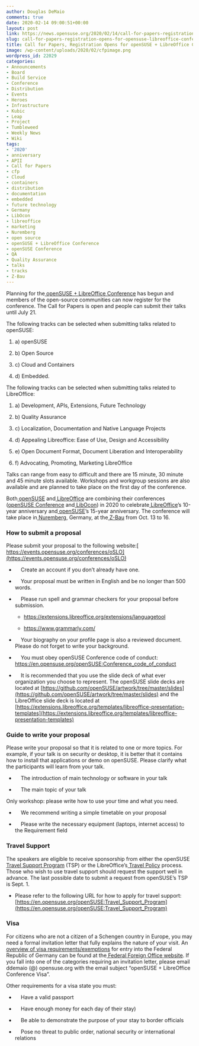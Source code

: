 ```yaml
---
author: Douglas DeMaio
comments: true
date: 2020-02-14 09:00:51+00:00
layout: post
link: https://news.opensuse.org/2020/02/14/call-for-papers-registration-opens-for-opensuse-libreoffice-conference/
slug: call-for-papers-registration-opens-for-opensuse-libreoffice-conference
title: Call for Papers, Registration Opens for openSUSE + LibreOffice Conference
image: /wp-content/uploads/2020/02/cfpimage.png
wordpress_id: 22029
categories:
- Announcements
- Board
- Build Service
- Conference
- Distribution
- Events
- Heroes
- Infrastructure
- Kubic
- Leap
- Project
- Tumbleweed
- Weekly News
- Wiki
tags:
- '2020'
- anniversary
- APII
- Call for Papers
- cfp
- Cloud
- containers
- distribution
- documentation
- embedded
- future technology
- Germany
- LibOcon
- libreoffice
- marketing
- Nuremberg
- open source
- openSUSE + LibreOffice Conference
- openSUSE Conference
- QA
- Quality Assurance
- talks
- tracks
- Z-Bau
---
```


Planning for the[ openSUSE + LibreOffice Conference](https://events.opensuse.org/conferences/oSLO) has begun and members of the open-source communities can now register for the conference. The Call for Papers is open and people can submit their talks until July 21.

The following tracks can be selected when submitting talks related to openSUSE:



 	
  1. a) openSUSE

 	
  2. b) Open Source

 	
  3. c) Cloud and Containers

 	
  4. d) Embedded.


The following tracks can be selected when submitting talks related to LibreOffice:

 	
  1. a) Development, APIs, Extensions, Future Technology

 	
  2. b) Quality Assurance

 	
  3. c) Localization, Documentation and Native Language Projects

 	
  4. d) Appealing Libreoffice: Ease of Use, Design and Accessibility

 	
  5. e) Open Document Format, Document Liberation and Interoperability

 	
  6. f) Advocating, Promoting, Marketing LibreOffice


Talks can range from easy to difficult and there are 15 minute, 30 minute and 45 minute slots available. Workshops and workgroup sessions are also available and are planned to take place on the first day of the conference.

Both[ openSUSE](https://www.opensuse.org/) and[ LibreOffice](https://www.libreoffice.org/) are combining their conferences ([openSUSE Conference](https://events.opensuse.org/) and[ LibOcon](https://libocon.org/)) in 2020 to celebrate[ LibreOffice](https://www.libreoffice.org/)’s 10-year anniversary and[ openSUSE](https://www.opensuse.org/)’s 15-year anniversary. The conference will take place in[ Nuremberg](https://en.wikipedia.org/wiki/Nuremberg), Germany, at the[ Z-Bau](https://z-bau.com/) from Oct. 13 to 16.


### How to submit a proposal


Please submit your proposal to the following website:[ https://events.opensuse.org/conferences/oSLO](https://events.opensuse.org/conferences/oSLO)



 	
  *     Create an account if you don’t already have one.

 	
  *     Your proposal must be written in English and be no longer than 500 words.

 	
  *     Please run spell and grammar checkers for your proposal before submission.

 	
    * [https://extensions.libreoffice.org/extensions/languagetool
](https://extensions.libreoffice.org/extensions/languagetool)

 	
    * [https://www.grammarly.com/
](https://extensions.libreoffice.org/extensions/languagetool)




 	
  *     Your biography on your profile page is also a reviewed document. Please do not forget to write your background.

 	
  *     You must obey openSUSE Conference code of conduct: [https://en.opensuse.org/openSUSE:Conference_code_of_conduct
](https://en.opensuse.org/openSUSE:Conference_code_of_conduct)

 	
  *     It is recommended that you use the slide deck of what ever organization you choose to represent. The openSUSE slide decks are located at [https://github.com/openSUSE/artwork/tree/master/slides](https://github.com/openSUSE/artwork/tree/master/slides) and the LibreOffice slide deck is located at [https://extensions.libreoffice.org/templates/libreoffice-presentation-templates](https://extensions.libreoffice.org/templates/libreoffice-presentation-templates)




### Guide to write your proposal


Please write your proposal so that it is related to one or more topics. For example, if your talk is on security or desktop, it is better that it contains how to install that applications or demo on openSUSE. Please clarify what the participants will learn from your talk.



 	
  *     The introduction of main technology or software in your talk

 	
  *     The main topic of your talk


Only workshop: please write how to use your time and what you need.

 	
  *     We recommend writing a simple timetable on your proposal

 	
  *     Please write the necessary equipment (laptops, internet access) to the Requirement field




### Travel Support


The speakers are eligible to receive sponsorship from either the openSUSE[ Travel Support Program](https://en.opensuse.org/openSUSE:Travel_Support_Program) (TSP) or the LibreOffice’s[ Travel Policy](https://wiki.documentfoundation.org/TDF/Policies/Travel) process. Those who wish to use travel support should request the support well in advance. The last possible date to submit a request from openSUSE’s TSP is Sept. 1.



 	
  * Please refer to the following URL for how to apply for travel support:     [https://en.opensuse.org/openSUSE:Travel_Support_Program](https://en.opensuse.org/openSUSE:Travel_Support_Program)




### Visa


For citizens who are not a citizen of a Schengen country in Europe, you may need a formal invitation letter that fully explains the nature of your visit. An[ overview of visa requirements/exemptions](https://www.auswaertiges-amt.de/en/einreiseundaufenthalt/visabestimmungen-node) for entry into the Federal Republic of Germany can be found at the[ Federal Foreign Office website](https://www.auswaertiges-amt.de/en/einreiseundaufenthalt/visabestimmungen-node/staatenlistevisumpflicht-node). If you fall into one of the categories requiring an invitation letter, please email ddemaio (@) opensuse.org with the email subject “openSUSE + LibreOffice Conference Visa”.

Other requirements for a visa state you must:



 	
  *     Have a valid passport

 	
  *     Have enough money for each day of their stay)

 	
  *     Be able to demonstrate the purpose of your stay to border officials

 	
  *     Pose no threat to public order, national security or international relations


